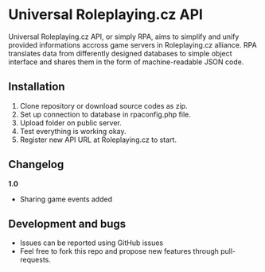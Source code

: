 # Universal Roleplaying.cz API

Universal Roleplaying.cz API, or simply RPA, aims to simplify and unify provided informations accross game servers in Roleplaying.cz alliance. RPA translates data from differently designed databases to simple object interface and shares them in the form of machine-readable JSON code.

## Installation

1. Clone repository or download source codes as zip.
2. Set up connection to database in rpaconfig.php file.
3. Upload folder on public server.
4. Test everything is working okay.
5. Register new API URL at Roleplaying.cz to start.

## Changelog

**1.0**
* Sharing game events added

## Development and bugs

* Issues can be reported using GitHub issues
* Feel free to fork this repo and propose new features through pull-requests.
